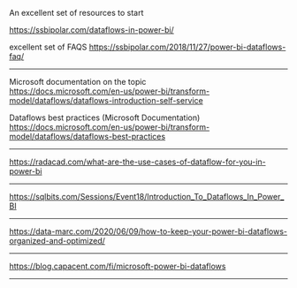 An excellent set of resources to start 

https://ssbipolar.com/dataflows-in-power-bi/

excellent set of FAQS
https://ssbipolar.com/2018/11/27/power-bi-dataflows-faq/


---
Microsoft documentation on the topic<br/>
https://docs.microsoft.com/en-us/power-bi/transform-model/dataflows/dataflows-introduction-self-service

Dataflows best practices (Microsoft Documentation)<br/>
https://docs.microsoft.com/en-us/power-bi/transform-model/dataflows/dataflows-best-practices

---

https://radacad.com/what-are-the-use-cases-of-dataflow-for-you-in-power-bi

---

https://sqlbits.com/Sessions/Event18/Introduction_To_Dataflows_In_Power_BI

---

https://data-marc.com/2020/06/09/how-to-keep-your-power-bi-dataflows-organized-and-optimized/

---

https://blog.capacent.com/fi/microsoft-power-bi-dataflows

---


